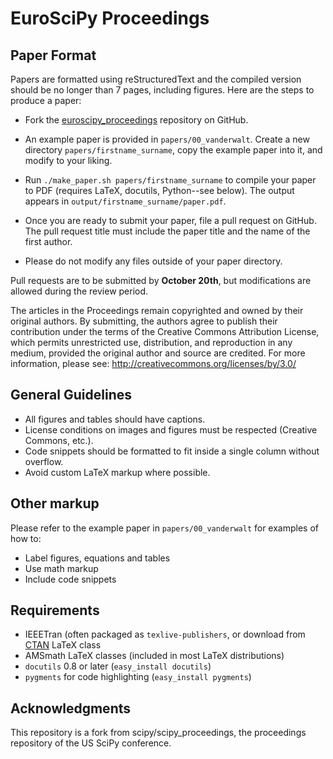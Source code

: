 EuroSciPy Proceedings
=====================


Paper Format
------------
Papers are formatted using reStructuredText and the compiled version should be
no longer than 7 pages, including figures.  Here are the steps to produce a
paper:

- Fork the [euroscipy_proceedings](https://github.com/euroscipy/euroscipy_proceedings)
  repository on GitHub.

- An example paper is provided in ``papers/00_vanderwalt``.  Create a new
  directory ``papers/firstname_surname``, copy the example paper into it, and
  modify to your liking.

- Run ``./make_paper.sh papers/firstname_surname`` to compile your paper to PDF
  (requires LaTeX, docutils, Python--see below).  The output appears in
  ``output/firstname_surname/paper.pdf``.

- Once you are ready to submit your paper, file a pull request on GitHub.
  The pull request title must include the paper title and the name of the
  first author.

- Please do not modify any files outside of your paper directory.

Pull requests are to be submitted by **October 20th**, but modifications are
allowed during the review period.

The articles in the Proceedings remain copyrighted and owned by their original
authors. By submitting, the authors agree to publish their contribution under
the terms of the Creative Commons Attribution License, which permits
unrestricted use, distribution, and reproduction in any medium, provided the
original author and source are credited. For more information, please see:
http://creativecommons.org/licenses/by/3.0/

General Guidelines
------------------
- All figures and tables should have captions.
- License conditions on images and figures must be respected (Creative Commons,
  etc.).
- Code snippets should be formatted to fit inside a single column without
  overflow.
- Avoid custom LaTeX markup where possible.

Other markup
------------
Please refer to the example paper in ``papers/00_vanderwalt`` for
examples of how to:

 - Label figures, equations and tables
 - Use math markup
 - Include code snippets

Requirements
------------

 - IEEETran (often packaged as ``texlive-publishers``, or download from
   [CTAN](http://www.ctan.org/tex-archive/macros/latex/contrib/IEEEtran/) LaTeX
   class
 - AMSmath LaTeX classes (included in most LaTeX distributions)
 - `docutils` 0.8 or later (``easy_install docutils``)
 - `pygments` for code highlighting (``easy_install pygments``)

Acknowledgments
---------------

This repository is a fork from scipy/scipy_proceedings, the proceedings
repository of the US SciPy conference.
